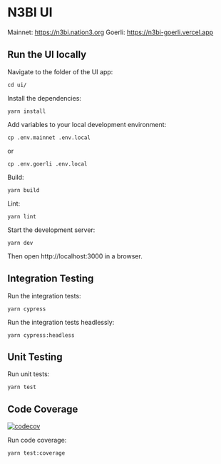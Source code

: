 # N3BI UI

Mainnet: https://n3bi.nation3.org
Goerli: https://n3bi-goerli.vercel.app

## Run the UI locally

Navigate to the folder of the UI app:
```
cd ui/
```

Install the dependencies:
```
yarn install
```

Add variables to your local development environment:
```
cp .env.mainnet .env.local
```
or
```
cp .env.goerli .env.local
```

Build:
```
yarn build
```

Lint:
```
yarn lint
```

Start the development server:
```
yarn dev
```

Then open http://localhost:3000 in a browser.

## Integration Testing

Run the integration tests:
```
yarn cypress
```

Run the integration tests headlessly:
```
yarn cypress:headless
```

## Unit Testing

Run unit tests:
```
yarn test
```

## Code Coverage

[![codecov](https://codecov.io/gh/nation3/n3bi/branch/main/graph/badge.svg)](https://codecov.io/gh/nation3/n3bi)

Run code coverage:
```
yarn test:coverage
```
